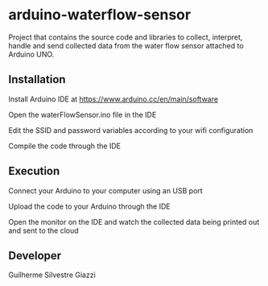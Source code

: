 # arduino-waterflow-sensor

Project that contains the source code and libraries to collect, interpret, handle and send collected data from the water flow sensor attached to Arduino UNO.

## Installation

Install Arduino IDE at https://www.arduino.cc/en/main/software

Open the waterFlowSensor.ino file in the IDE

Edit the SSID and password variables according to your wifi configuration

Compile the code through the IDE

## Execution

Connect your Arduino to your computer using an USB port

Upload the code to your Arduino through the IDE

Open the monitor on the IDE and watch the collected data being printed out and sent to the cloud

## Developer
Guilherme Silvestre Giazzi